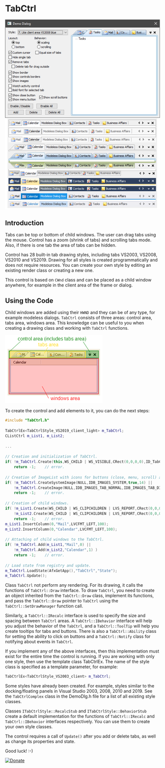 # TabCtrl

![Example](./main.png)

## Introduction

Tabs can be top or bottom of child windows. The user can drag tabs using the mouse. Control has a zoom (shrink of tabs) and scrolling tabs mode. Also, if there is one tab the area of tabs can be hidden.

Control has 28 built-in tab drawing styles, including tabs VS2003, VS2008, VS2010 and VS2019. Drawing for all styles is created programmatically and does not require resources. You can create your own style by editing an existing render class or creating a new one.

This control is based on `CWnd` class and can be placed as a child window anywhere, for example in the client area of the frame or dialog.

## Using the Code
Child windows are added using their `HWND` and they can be of any type, for example modeless dialogs. `TabCtrl` consists of three areas: control area, tabs area, windows area. This knowledge can be useful to you when creating a drawing class and working with `TabCtrl` functions.

![Example](./areas.png)

To create the control and add elements to it, you can do the next steps:

```cpp
#include "TabCtrl.h"

TabCtrlEx<TabCtrlStyle_VS2019_client_light> m_TabCtrl;
CListCtrl m_List1, m_List2;

...

// Creation and initialization of TabCtrl.
if( !m_TabCtrl.Create(this,WS_CHILD | WS_VISIBLE,CRect(0,0,0,0),ID_TabCtrl) )
    return -1;    // error.

// Creation of ImageList with icons for buttons (close, menu, scroll) and for tabs.
if( !m_TabCtrl.CreateSystemImage(NULL,IDB_IMAGES_SYSTEM,true,14) ||
    !m_TabCtrl.CreateImage(NULL,IDB_IMAGES_TAB_NORMAL,IDB_IMAGES_TAB_DISABLE,true,16) )
    return -1;    // error.

// Creation of child windows.
if( !m_List1.Create(WS_CHILD | WS_CLIPCHILDREN | LVS_REPORT,CRect(0,0,0,0),&m_TabCtrl,ID_List1) ||
    !m_List2.Create(WS_CHILD | WS_CLIPCHILDREN | LVS_REPORT,CRect(0,0,0,0),&m_TabCtrl,ID_List2) )
    return -1;    // error.
m_List1.InsertColumn(0,"Mail",LVCFMT_LEFT,100);
m_List2.InsertColumn(0,"Calendar",LVCFMT_LEFT,100);

// Attaching of child windows to the TabCtrl.
if( !m_TabCtrl.Add(m_List1,"Mail",0) ||
    !m_TabCtrl.Add(m_List2,"Calendar",1) )
    return -1;    // error.

// Load state from registry and update.
m_TabCtrl.LoadState(AfxGetApp(),"TabCtrl","State");
m_TabCtrl.Update();
````
Class `TabCtrl` not perform any rendering. For its drawing, it calls the functions of `TabCtrl::Draw` interface. To draw `TabCtrl`, you need to create an object inherited from the `TabCtrl::Draw` class, implement its functions, and pass the `TabCtrl::Draw` pointer to `TabCtrl` using the `TabCtrl::SetDrawManager` function call.

Similarly, a `TabCtrl::IRecalc` interface is used to specify the size and spacing between `TabCtrl` areas. A `TabCtrl::IBehavior` interface will help you adjust the behavior of the `TabCtrl`, and a `TabCtrl::ToolTip` will help you create tooltips for tabs and buttons. There is also a `TabCtrl::Ability` class for setting the ability to click on buttons and a `TabCtrl::Notify` class for notifying about events in `TabCtrl`.

If you implement any of the above interfaces, then this implementation must exist for the entire time the control is running. If you are working with only one style, then use the template class TabCtrlEx. The name of the style class is specified as a template parameter, for example:

```cpp
TabCtrlEx<TabCtrlStyle_VS2003_client> m_TabCtrl;
````

Some styles have already been created. For example, styles similar to the docking/floating panels in Visual Studio 2003, 2008, 2010 and 2019. See the `TabCtrlComplex` class in the DemoDlg.h file for a list of all existing style classes.

Classes `ITabCtrlStyle::RecalcStub` and `ITabCtrlStyle::BehaviorStub` create a default implementation for the functions of `TabCtrl::IRecalc` and `TabCtrl::IBehavior` interfaces respectively. You can use them to create your own style classes.

The control requires a call of `Update()` after you add or delete tabs, as well as change its properties and state.

Good luck! :-)

[![Donate](https://img.shields.io/badge/Donate-PayPal-green.svg)](https://www.paypal.com/donate?business=HTC7VHPDL6U54&item_name=Thank+you+for+your+donation.+This+will+help+me+develop+great+things+further.&currency_code=USD)
